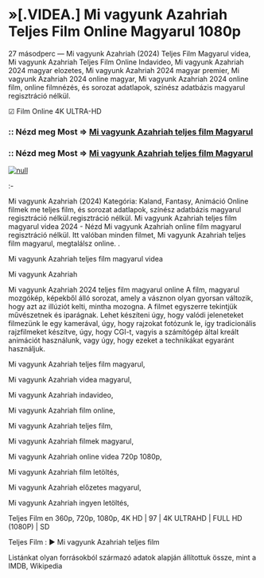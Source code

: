 # »[.VIDEA.] Mi vagyunk Azahriah Teljes Film Online Magyarul 1080p





27 másodperc — Mi vagyunk Azahriah (2024) Teljes Film Magyarul videa, Mi vagyunk Azahriah Teljes Film Online Indavideo, Mi vagyunk Azahriah 2024 magyar elozetes, Mi vagyunk Azahriah 2024 magyar premier, Mi vagyunk Azahriah 2024 online magyar, Mi vagyunk Azahriah 2024 online film, online filmnézés, és sorozat adatlapok, színész adatbázis magyarul regisztráció nélkül.

☑ Film Online 4K ULTRA-HD

### :: Nézd meg Most => [Mi vagyunk Azahriah teljes film Magyarul](https://t.co/EWX7ZiArVK)

### :: Nézd meg Most => [Mi vagyunk Azahriah teljes film Magyarul](https://t.co/EWX7ZiArVK)

[![null](https://static.wixstatic.com/media/855a25_043b5abeb4ae4d35ac003198e7fe56ed~mv2.gif)](https://t.co/EWX7ZiArVK)

:-

Mi vagyunk Azahriah (2024) Kategória: Kaland, Fantasy, Animáció Online filmek me teljes film, és sorozat adatlapok, színész adatbázis magyarul regisztráció nélkül.regisztráció nélkül. Mi vagyunk Azahriah teljes film magyarul videa 2024 - Nézd Mi vagyunk Azahriah online film magyarul regisztráció nélkül. Itt valóban minden filmet, Mi vagyunk Azahriah teljes film magyarul, megtalálsz online. .

Mi vagyunk Azahriah teljes film magyarul videa

Mi vagyunk Azahriah

Mi vagyunk Azahriah 2024 teljes film magyarul online A film, magyarul mozgókép, képekből álló sorozat, amely a vásznon olyan gyorsan változik, hogy azt az illúziót kelti, mintha mozogna. A filmet egyszerre tekintjük művészetnek és iparágnak. Lehet készíteni úgy, hogy valódi jeleneteket filmezünk le egy kamerával, úgy, hogy rajzokat fotózunk le, így tradicionális rajzfilmeket készítve, úgy, hogy CGI-t, vagyis a számítógép által kreált animációt használunk, vagy úgy, hogy ezeket a technikákat egyaránt használjuk.

Mi vagyunk Azahriah teljes film magyarul,

Mi vagyunk Azahriah videa magyarul,

Mi vagyunk Azahriah indavideo,

Mi vagyunk Azahriah film online,

Mi vagyunk Azahriah teljes film,

Mi vagyunk Azahriah filmek magyarul,

Mi vagyunk Azahriah online videa 720p 1080p,

Mi vagyunk Azahriah film letöltés,

Mi vagyunk Azahriah előzetes magyarul,

Mi vagyunk Azahriah ingyen letöltés,

Teljes Film en 360p, 720p, 1080p, 4K HD | 97 | 4K ULTRAHD | FULL HD (1080P) | SD

Teljes Film : ► Mi vagyunk Azahriah teljes film

Listánkat olyan forrásokból származó adatok alapján állítottuk össze, mint a IMDB, Wikipedia
